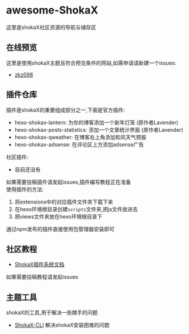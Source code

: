 # awesome-ShokaX
这里是shokaX社区资源的导航与储存区

## 在线预览
这里是使用shokaX主题且符合预览条件的网站,如需申请请新建一个issues:
- [zkz098](https://www.kaitaku.xyz/)

## 插件仓库
插件是shokaX的重要组成部分之一,下面是官方插件:
- hexo-shokax-lantern: 为你的博客添加一个新年灯笼 (原作者Lavender)
- hexo-shokax-posts-statistics: 添加一个文章统计界面 (原作者Lavender)
- hexo-shokax-qweather: 在博客右上角添加和风天气预报
- hexo-shokax-adsense: 在评论区上方添加adsense广告

社区插件:
- 目前还没有

如果需要投稿插件请发起issues,插件编写教程正在准备 \
使用插件的方法: 
1. 将extensions中的对应插件文件夹下载下来
2. 在hexo环境根目录创建`scripts`文件夹,把js文件放进去
3. 把views文件夹放在hexo环境根目录下

通过npm发布的插件直接使用包管理器安装即可

## 社区教程
- [ShokaX插件系统文档](https://www.kaitaku.xyz/webbuild/shokaXplugin/)

如果需要投稿教程请发起issues

## 主题工具
shokaX的工具,用于解决一些棘手的问题
- [ShokaX-CLI](https://github.com/zkz098/shokaX-CLI) 解决shokaX安装困难的问题
